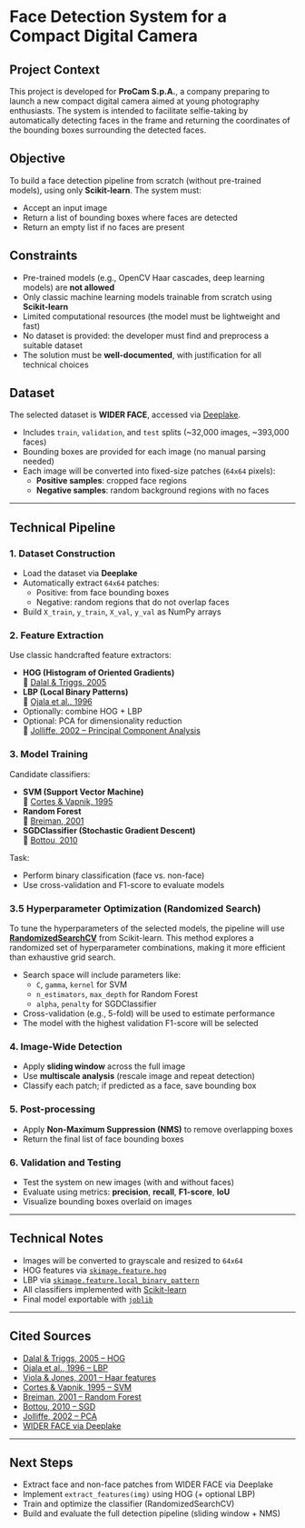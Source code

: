 # Face Detection System for a Compact Digital Camera

## Project Context
This project is developed for **ProCam S.p.A.**, a company preparing to launch a new compact digital camera aimed at young photography enthusiasts. The system is intended to facilitate selfie-taking by automatically detecting faces in the frame and returning the coordinates of the bounding boxes surrounding the detected faces.

## Objective
To build a face detection pipeline from scratch (without pre-trained models), using only **Scikit-learn**. The system must:
- Accept an input image
- Return a list of bounding boxes where faces are detected
- Return an empty list if no faces are present

## Constraints
- Pre-trained models (e.g., OpenCV Haar cascades, deep learning models) are **not allowed**
- Only classic machine learning models trainable from scratch using **Scikit-learn**
- Limited computational resources (the model must be lightweight and fast)
- No dataset is provided: the developer must find and preprocess a suitable dataset
- The solution must be **well-documented**, with justification for all technical choices

## Dataset
The selected dataset is **WIDER FACE**, accessed via [Deeplake](https://activeloop.ai/docs/datasets/wider-face/).

- Includes `train`, `validation`, and `test` splits (~32,000 images, ~393,000 faces)
- Bounding boxes are provided for each image (no manual parsing needed)
- Each image will be converted into fixed-size patches (`64x64` pixels):
  - **Positive samples**: cropped face regions
  - **Negative samples**: random background regions with no faces

---

## Technical Pipeline

### 1. Dataset Construction
- Load the dataset via **Deeplake**
- Automatically extract `64x64` patches:
  - Positive: from face bounding boxes
  - Negative: random regions that do not overlap faces
- Build `X_train`, `y_train`, `X_val`, `y_val` as NumPy arrays

### 2. Feature Extraction
Use classic handcrafted feature extractors:
- **HOG (Histogram of Oriented Gradients)**  
  📖 [Dalal & Triggs, 2005](https://lear.inrialpes.fr/people/triggs/pubs/Dalal-cvpr05.pdf)
- **LBP (Local Binary Patterns)**  
  📖 [Ojala et al., 1996](https://ieeexplore.ieee.org/document/541204)
- Optionally: combine HOG + LBP
- Optional: PCA for dimensionality reduction  
  📖 [Jolliffe, 2002 – Principal Component Analysis](https://link.springer.com/book/10.1007/978-1-4757-1904-8)

### 3. Model Training
Candidate classifiers:
- **SVM (Support Vector Machine)**  
  📖 [Cortes & Vapnik, 1995](https://link.springer.com/article/10.1007/BF00994018)
- **Random Forest**  
  📖 [Breiman, 2001](https://www.stat.berkeley.edu/~breiman/randomforest2001.pdf)
- **SGDClassifier (Stochastic Gradient Descent)**  
  📖 [Bottou, 2010](https://leon.bottou.org/papers/bottou-2010)

Task:
- Perform binary classification (face vs. non-face)
- Use cross-validation and F1-score to evaluate models

### 3.5 Hyperparameter Optimization (Randomized Search)
To tune the hyperparameters of the selected models, the pipeline will use [**RandomizedSearchCV**](https://scikit-learn.org/stable/modules/generated/sklearn.model_selection.RandomizedSearchCV.html) from Scikit-learn. This method explores a randomized set of hyperparameter combinations, making it more efficient than exhaustive grid search.

- Search space will include parameters like:
  - `C`, `gamma`, `kernel` for SVM
  - `n_estimators`, `max_depth` for Random Forest
  - `alpha`, `penalty` for SGDClassifier
- Cross-validation (e.g., 5-fold) will be used to estimate performance
- The model with the highest validation F1-score will be selected

### 4. Image-Wide Detection
- Apply **sliding window** across the full image
- Use **multiscale analysis** (rescale image and repeat detection)
- Classify each patch; if predicted as a face, save bounding box

### 5. Post-processing
- Apply **Non-Maximum Suppression (NMS)** to remove overlapping boxes
- Return the final list of face bounding boxes

### 6. Validation and Testing
- Test the system on new images (with and without faces)
- Evaluate using metrics: **precision**, **recall**, **F1-score**, **IoU**
- Visualize bounding boxes overlaid on images

---

## Technical Notes
- Images will be converted to grayscale and resized to `64x64`
- HOG features via [`skimage.feature.hog`](https://scikit-image.org/docs/stable/auto_examples/features_detection/plot_hog.html)
- LBP via [`skimage.feature.local_binary_pattern`](https://scikit-image.org/docs/stable/auto_examples/features_detection/plot_local_binary_pattern.html)
- All classifiers implemented with [Scikit-learn](https://scikit-learn.org/stable/)
- Final model exportable with [`joblib`](https://scikit-learn.org/stable/modules/model_persistence.html)

---

## Cited Sources
- [Dalal & Triggs, 2005 – HOG](https://lear.inrialpes.fr/people/triggs/pubs/Dalal-cvpr05.pdf)
- [Ojala et al., 1996 – LBP](https://ieeexplore.ieee.org/document/541204)
- [Viola & Jones, 2001 – Haar features](https://www.cs.cmu.edu/~efros/courses/LBMV07/Papers/viola-cvpr-01.pdf)
- [Cortes & Vapnik, 1995 – SVM](https://link.springer.com/article/10.1007/BF00994018)
- [Breiman, 2001 – Random Forest](https://www.stat.berkeley.edu/~breiman/randomforest2001.pdf)
- [Bottou, 2010 – SGD](https://leon.bottou.org/papers/bottou-2010)
- [Jolliffe, 2002 – PCA](https://link.springer.com/book/10.1007/978-1-4757-1904-8)
- [WIDER FACE via Deeplake](https://activeloop.ai/docs/datasets/wider-face/)

---

## Next Steps
- Extract face and non-face patches from WIDER FACE via Deeplake
- Implement `extract_features(img)` using HOG (+ optional LBP)
- Train and optimize the classifier (RandomizedSearchCV)
- Build and evaluate the full detection pipeline (sliding window + NMS)
